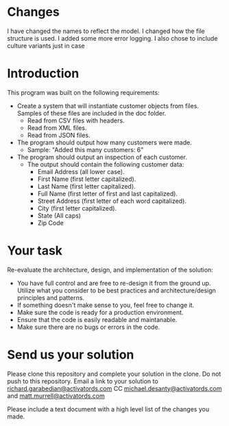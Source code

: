 # Changes

I have changed the names to reflect the model. I changed how the file structure is used.
I added some more error logging.
I also chose to include culture variants just in case




# Introduction 
This program was built on the following requirements:

* Create a system that will instantiate customer objects from files. Samples of these files are included in the doc folder.
  * Read from CSV files with headers.
  * Read from XML files.
  * Read from JSON files.
* The program should output how many customers were made.
  * Sample: "Added this many customers: 6"
* The program should output an inspection of each customer.
  * The output should contain the following customer data:
    * Email Address (all lower case).
    * First Name (first letter capitalized).
    * Last Name (first letter capitalized).
    * Full Name (first letter of first and last capitalized).
    * Street Address (first letter of each word capitalized).
    * City (first letter capitalized).
    * State (All caps)
    * Zip Code

# Your task
Re-evaluate the architecture, design, and implementation of the solution:
*	You have full control and are free to re-design it from the ground up. Utilize what you consider to be best practices and architecture/design principles and patterns.
  * If something doesn't make sense to you, feel free to change it.
*	Make sure the code is ready for a production environment.
*	Ensure that the code is easily readable and maintanable.
*	Make sure there are no bugs or errors in the code. 

# Send us your solution
Please clone this repository and complete your solution in the clone. Do not push to this repository.
Email a link to your solution to richard.garabedian@activatords.com CC michael.desanty@activatords.com and matt.murrell@activatords.com

Please include a text document with a high level list of the changes you made. 
